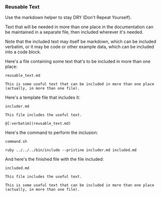 ### Reusable Text

Use the markdown helper to stay DRY (Don't Repeat Yourself).

Text that will be needed in more than one place in the documentation can be maintained in a separate file, then included wherever it's needed.

Note that the included text may itself be markdown, which can be included verbatim, or it may be code or other example data, which can be included into a code block.

Here's a file containing some text that's to be included in more than one place:

<code>reusable_text.md</code>
```
This is some useful text that can be included in more than one place (actually, in more than one file).
```

Here's a template file that includes it:

<code>includer.md</code>
```
This file includes the useful text.

@[:verbatim](reusable_text.md)
```

Here's the command to perform the inclusion:

<code>command.sh</code>
```
ruby ../../../bin/include --pristine includer.md included.md
```

And here's the finished file with the file included:

<code>included.md</code>
```
This file includes the useful text.

This is some useful text that can be included in more than one place (actually, in more than one file).
```
